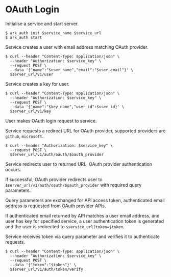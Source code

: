 # OAuth Login

Initialise a service and start server.

```Shell
$ ark_auth init $service_name $service_url
$ ark_auth start
```

Service creates a user with email address matching OAuth provider.

```Shell
$ curl --header "Content-Type: application/json" \
  --header "Authorization: $service_key" \
  --request POST \
  --data '{"name":"$user_name","email":"$user_email"}' \
  $server_url/v1/user
```

Service creates a key for user.

```Shell
$ curl --header "Content-Type: application/json" \
  --header "Authorization: $service_key" \
  --request POST \
  --data '{"name":"$key_name","user_id":$user_id}' \
  $server_url/v1/key
```

User makes OAuth login request to service.

Service requests a redirect URL for OAuth provider, supported providers are `github`, `microsoft`.

```Shell
$ curl --header "Authorization: $service_key" \
  --request POST \
  $server_url/v1/auth/oauth/$oauth_provider
```

Service redirects user to returned URL, OAuth provider authentication occurs.

If successful, OAuth provider redirects user to `$server_url/v1/auth/oauth/$oauth_provider` with required query parameters.

Query parameters are exchanged for API access token, authenticated email address is requested from OAuth provider APIs.

If authenticated email returned by API matches a user email address, and user has key for specified service, a user authentication token is generated and the user is redirected to `$service_url?token=$token`.

Service receives token via query parameter and verifies it to authenticate requests.

```Shell
$ curl --header "Content-Type: application/json" \
  --header "Authorization: $service_key" \
  --request POST \
  --data '{"token":"$token"}' \
  $server_url/v1/auth/token/verify
```
